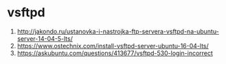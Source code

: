 # vsftpd

1. http://jakondo.ru/ustanovka-i-nastrojka-ftp-servera-vsftpd-na-ubuntu-server-14-04-5-lts/
2. https://www.ostechnix.com/install-vsftpd-server-ubuntu-16-04-lts/
3. https://askubuntu.com/questions/413677/vsftpd-530-login-incorrect
